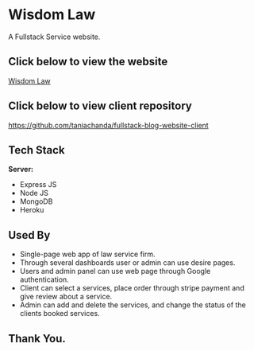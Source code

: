 # Wisdom Law

A Fullstack Service website.

## Click below to view the website

[Wisdom Law](https://opu-law.web.app)

## Click below to view client repository

https://github.com/taniachanda/fullstack-blog-website-client

## Tech Stack

**Server:**
- Express JS
- Node JS
- MongoDB
- Heroku

## Used By

- Single-page web app of law service firm.
- Through several dashboards user or admin can use desire pages.
- Users and admin panel can use web page through Google authentication.
- Client can select a services, place order through stripe payment and give review about a service.
- Admin can add and delete the services, and change the status of the clients booked services.

## Thank You.

